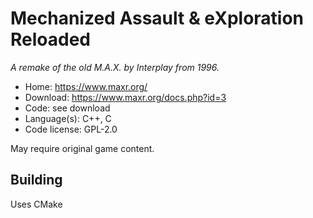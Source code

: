# Mechanized Assault & eXploration Reloaded 

_A remake of the old M.A.X. by Interplay from 1996._

- Home: https://www.maxr.org/
- Download: https://www.maxr.org/docs.php?id=3
- Code: see download
- Language(s): C++, C
- Code license: GPL-2.0

May require original game content.

## Building

Uses CMake
